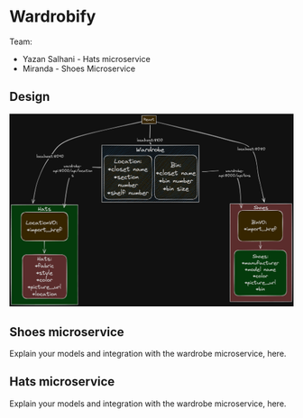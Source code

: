 # Wardrobify

Team:

* Yazan Salhani - Hats microservice
* Miranda - Shoes Microservice

## Design
![An excalidraw gragh to show the architecture of the project](image.png)


## Shoes microservice

Explain your models and integration with the wardrobe
microservice, here.


## Hats microservice

Explain your models and integration with the wardrobe
microservice, here.
